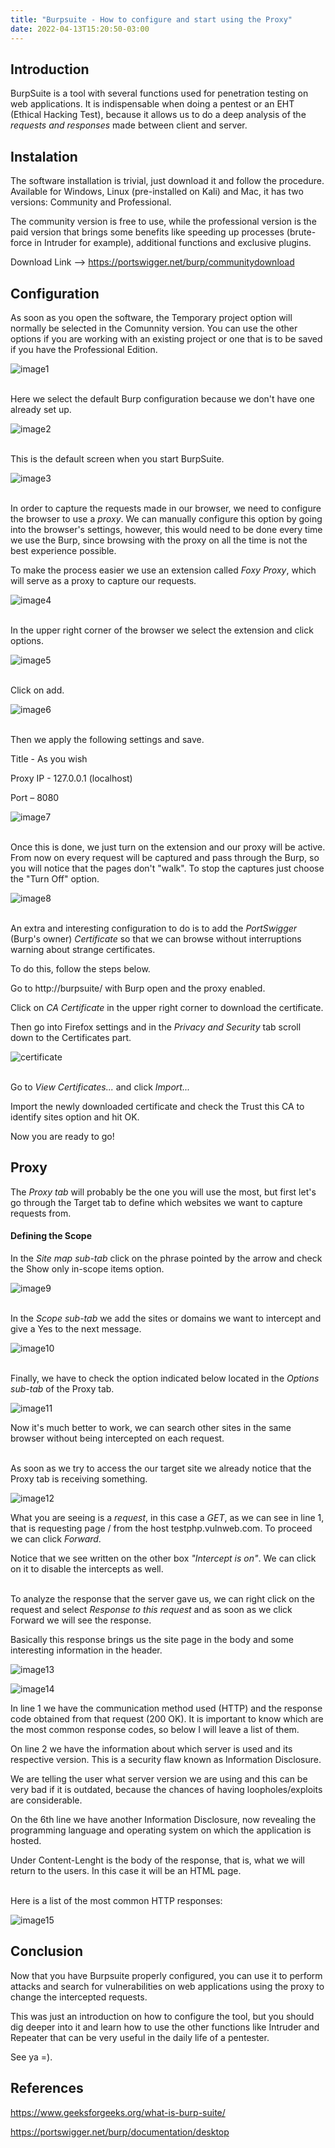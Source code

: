 ```yaml
---
title: "Burpsuite - How to configure and start using the Proxy"
date: 2022-04-13T15:20:50-03:00
---
```


## **Introduction**

BurpSuite is a tool with several functions used for penetration testing on web applications. It is indispensable when doing a pentest or an EHT (Ethical Hacking Test), because it allows us to do a deep analysis of the *requests and responses* made between client and server.

## **Instalation**

The software installation is trivial, just download it and follow the procedure. Available for Windows, Linux (pre-installed on Kali) and Mac, it has two versions: Community and Professional.

The community version is free to use, while the professional version is the paid version that brings some benefits like speeding up processes (brute-force in Intruder for example), additional functions and exclusive plugins.

Download Link --> https://portswigger.net/burp/communitydownload

## **Configuration**

As soon as you open the software, the Temporary project option will normally be selected in the Comunnity version. You can use the other options if you are working with an existing project or one that is to be saved if you have the Professional Edition.

![image1](/burpsuite/Image1.png)

\
Here we select the default Burp configuration because we don't have one already set up.

![image2](/burpsuite/Image2.png)

\
This is the default screen when you start BurpSuite.

![image3](/burpsuite/Image3.png)

\
In order to capture the requests made in our browser, we need to configure the browser to use a *proxy*. We can manually configure this option by going into the browser's settings, however, this would need to be done every time we use the Burp, since browsing with the proxy on all the time is not the best experience possible.

To make the process easier we use an extension called *Foxy Proxy*, which will serve as a proxy to capture our requests. 

![image4](/burpsuite/Image4.png)

\
In the upper right corner of the browser we select the extension and click options.

![image5](/burpsuite/Image5.png)

\
Click on add.

![image6](/burpsuite/Image6.png)

\
Then we apply the following settings and save.

Title - As you wish

Proxy IP - 127.0.0.1 (localhost)

Port – 8080

![image7](/burpsuite/Image7.png)

\
Once this is done, we just turn on the extension and our proxy will be active. From now on every request will be captured and pass through the Burp, so you will notice that the pages don't "walk". To stop the captures just choose the "Turn Off" option.

![image8](/burpsuite/Image8.png)

\
An extra and interesting configuration to do is to add the *PortSwigger* (Burp's owner) *Certificate* so that we can browse without interruptions warning about strange certificates.

To do this, follow the steps below.

Go to http://burpsuite/ with Burp open and the proxy enabled.

Click on *CA Certificate* in the upper right corner to download the certificate.

Then go into Firefox settings and in the *Privacy and Security* tab scroll down to the Certificates part.

![certificate](/burpsuite/Certificate.png)

\
Go to *View Certificates...* and click *Import...*

Import the newly downloaded certificate and check the Trust this CA to identify sites option and hit OK.

Now you are ready to go!

## **Proxy**

The *Proxy tab* will probably be the one you will use the most, but first let's go through the Target tab to define which websites we want to capture requests from.

#### **Defining the Scope**

In the *Site map sub-tab* click on the phrase pointed by the arrow and check the Show only in-scope items option.

![image9](/burpsuite/Image9.png)

\
In the *Scope sub-tab* we add the sites or domains we want to intercept and give a Yes to the next message.

![image10](/burpsuite/Image10.png)

\
Finally, we have to check the option indicated below located in the *Options sub-tab* of the Proxy tab.

![image11](/burpsuite/Image11.png)

Now it's much better to work, we can search other sites in the same browser without being intercepted on each request.

\
As soon as we try to access the our target site we already notice that the Proxy tab is receiving something.

![image12](/burpsuite/Image12.png)

What you are seeing is a *request*, in this case a *GET*, as we can see in line 1, that is requesting page / from the host testphp.vulnweb.com. To proceed we can click *Forward*.

Notice that we see written on the other box *"Intercept is on"*. We can click on it to disable the intercepts as well.

\
To analyze the response that the server gave us, we can right click on the request and select *Response to this request* and as soon as we click Forward we will see the response.

Basically this response brings us the site page in the body and some interesting information in the header.

![image13](/burpsuite/Image13.png)

![image14](/burpsuite/Image14.png)

In line 1 we have the communication method used (HTTP) and the response code obtained from that request (200 OK). It is important to know which are the most common response codes, so below I will leave a list of them.

On line 2 we have the information about which server is used and its respective version. This is a security flaw known as Information Disclosure.

We are telling the user what server version we are using and this can be very bad if it is outdated, because the chances of having loopholes/exploits are considerable.

On the 6th line we have another Information Disclosure, now revealing the programming language and operating system on which the application is hosted.

Under Content-Lenght is the body of the response, that is, what we will return to the users. In this case it will be an HTML page.

\
Here is a list of the most common HTTP responses:

![image15](/burpsuite/Image15.png)

## Conclusion

Now that you have Burpsuite properly configured, you can use it to perform attacks and search for vulnerabilities on web applications using the proxy to change the intercepted requests.

This was just an introduction on how to configure the tool, but you should dig deeper into it and learn how to use the other functions like Intruder and Repeater that can be very useful in the daily life of a pentester.

See ya =).

## References

https://www.geeksforgeeks.org/what-is-burp-suite/

https://portswigger.net/burp/documentation/desktop

